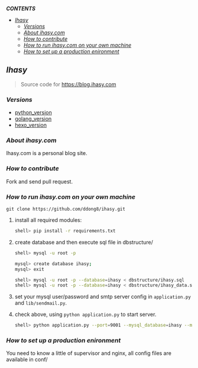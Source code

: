 ***CONTENTS***
<!-- TOC -->

- [*Ihasy*](#ihasy)
    - [*Versions*](#versions)
    - [*About ihasy.com*](#about-ihasycom)
    - [*How to contribute*](#how-to-contribute)
    - [*How to run ihasy.com on your own machine*](#how-to-run-ihasycom-on-your-own-machine)
    - [*How to set up a production enironment*](#how-to-set-up-a-production-enironment)

<!-- /TOC -->

## *Ihasy*
> Source code for https://blog.ihasy.com

### *Versions*

- [python_version](https://github.com/ddong8/ihasy/tree/python_version)
- [golang_version](https://github.com/ddong8/ihasy/tree/golang_version)
- [hexo_version](https://github.com/ddong8/ihasy/tree/hexo_version)

### *About ihasy.com*

Ihasy.com is a personal blog site.

### *How to contribute*

Fork and send pull request.

### *How to run ihasy.com on your own machine*

    git clone https://github.com/ddong8/ihasy.git

1. install all required modules:

    ``` bash
    shell> pip install -r requirements.txt
    ```

2. create database and then execute sql file in dbstructure/

    ``` bash
    shell> mysql -u root -p

    mysql> create database ihasy;
    mysql> exit

    shell> mysql -u root -p --database=ihasy < dbstructure/ihasy.sql
    shell> mysql -u root -p --database=ihasy < dbstructure/ihasy_data.sql   
    ```

3. set your mysql user/password and smtp server config in `application.py` and `lib/sendmail.py`.
4. check above, using ``python application.py`` to start server.

    ``` bash
    shell> python application.py --port=9001 --mysql_database=ihasy --mysql_host=localhost --mysql_password=YOURPASSWORD --mysql_user=YOURUSERNAME
    ```

### *How to set up a production enironment*

You need to know a little of supervisor and nginx, all config files are available in conf/
